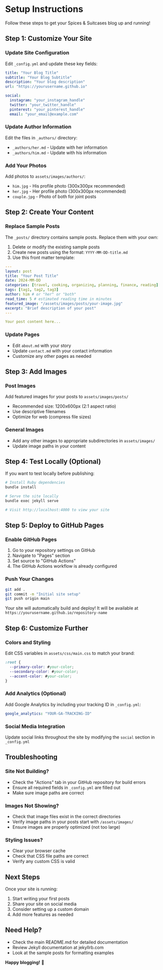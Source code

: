 # Setup Instructions

Follow these steps to get your Spices & Suitcases blog up and running!

## Step 1: Customize Your Site

### Update Site Configuration
Edit `_config.yml` and update these key fields:

```yaml
title: "Your Blog Title"
subtitle: "Your Blog Subtitle"
description: "Your blog description"
url: "https://yourusername.github.io"

social:
  instagram: "your_instagram_handle"
  twitter: "your_twitter_handle"
  pinterest: "your_pinterest_handle"
  email: "your_email@example.com"
```

### Update Author Information
Edit the files in `_authors/` directory:
- `_authors/her.md` - Update with her information
- `_authors/him.md` - Update with his information

### Add Your Photos
Add photos to `assets/images/authors/`:
- `him.jpg` - His profile photo (300x300px recommended)
- `her.jpg` - Her profile photo (300x300px recommended)
- `couple.jpg` - Photo of both for joint posts

## Step 2: Create Your Content

### Replace Sample Posts
The `_posts/` directory contains sample posts. Replace them with your own:
1. Delete or modify the existing sample posts
2. Create new posts using the format: `YYYY-MM-DD-title.md`
3. Use this front matter template:

```yaml
---
layout: post
title: "Your Post Title"
date: 2024-MM-DD
categories: [travel, cooking, organizing, planning, finance, reading]
tags: [tag1, tag2, tag3]
author: him # or "her" or "both"
read_time: 5 # estimated reading time in minutes
featured_image: "/assets/images/posts/your-image.jpg"
excerpt: "Brief description of your post"
---

Your post content here...
```

### Update Pages
- Edit `about.md` with your story
- Update `contact.md` with your contact information
- Customize any other pages as needed

## Step 3: Add Images

### Post Images
Add featured images for your posts to `assets/images/posts/`
- Recommended size: 1200x600px (2:1 aspect ratio)
- Use descriptive filenames
- Optimize for web (compress file sizes)

### General Images
- Add any other images to appropriate subdirectories in `assets/images/`
- Update image paths in your content

## Step 4: Test Locally (Optional)

If you want to test locally before publishing:

```bash
# Install Ruby dependencies
bundle install

# Serve the site locally
bundle exec jekyll serve

# Visit http://localhost:4000 to view your site
```

## Step 5: Deploy to GitHub Pages

### Enable GitHub Pages
1. Go to your repository settings on GitHub
2. Navigate to "Pages" section
3. Set source to "GitHub Actions"
4. The GitHub Actions workflow is already configured

### Push Your Changes
```bash
git add .
git commit -m "Initial site setup"
git push origin main
```

Your site will automatically build and deploy! It will be available at `https://yourusername.github.io/repository-name`

## Step 6: Customize Further

### Colors and Styling
Edit CSS variables in `assets/css/main.css` to match your brand:

```css
:root {
  --primary-color: #your-color;
  --secondary-color: #your-color;
  --accent-color: #your-color;
}
```

### Add Analytics (Optional)
Add Google Analytics by including your tracking ID in `_config.yml`:

```yaml
google_analytics: "YOUR-GA-TRACKING-ID"
```

### Social Media Integration
Update social links throughout the site by modifying the `social` section in `_config.yml`

## Troubleshooting

### Site Not Building?
- Check the "Actions" tab in your GitHub repository for build errors
- Ensure all required fields in `_config.yml` are filled out
- Make sure image paths are correct

### Images Not Showing?
- Check that image files exist in the correct directories
- Verify image paths in your posts start with `/assets/images/`
- Ensure images are properly optimized (not too large)

### Styling Issues?
- Clear your browser cache
- Check that CSS file paths are correct
- Verify any custom CSS is valid

## Next Steps

Once your site is running:
1. Start writing your first posts
2. Share your site on social media
3. Consider setting up a custom domain
4. Add more features as needed

## Need Help?

- Check the main README.md for detailed documentation
- Review Jekyll documentation at jekyllrb.com
- Look at the sample posts for formatting examples

**Happy blogging!** 🎉
